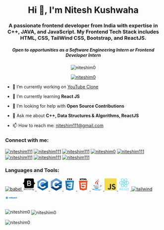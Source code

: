 <h1 align="center">Hi 👋, I'm Nitesh Kushwaha</h1>

<h3 align="center">A passionate frontend developer from India with expertise in C++, JAVA, and JavaScript. My Frontend Tech Stack includes HTML, CSS, TailWind CSS, Bootstrap, and ReactJS.</h3>

<h5 align="center">Open to opportunities as a Software Engineering Intern or Frontend Developer Intern</h5>

<p align="center"> <img src="https://komarev.com/ghpvc/?username=niteshim0&label=Profile%20views&color=0e75b6&style=flat" alt="niteshim0" /> </p>

<p align="center"> <a href="https://github.com/ryo-ma/github-profile-trophy"><img src="https://github-profile-trophy.vercel.app/?username=niteshim0" alt="niteshim0" /></a> </p>

- 🔭 I’m currently working on [YouTube Clone](https://niteshim111youtubeclone.netlify.app/)

- 🌱 I’m currently learning **React JS**

- 🤝 I’m looking for help with **Open Source Contributions**

- 💬 Ask me about **C++, Data Structures & Algorithms, ReactJS**

- 📫 How to reach me: [niteshim111@gmail.com](mailto:niteshim111@gmail.com)

<h3 align="left">Connect with me:</h3>
<p align="left">
  <a href="https://codepen.io/niteshim111" target="blank"><img align="center" src="https://raw.githubusercontent.com/rahuldkjain/github-profile-readme-generator/master/src/images/icons/Social/codepen.svg" alt="niteshim111" height="30" width="40" /></a>
  <a href="https://dev.to/niteshim111" target="blank"><img align="center" src="https://raw.githubusercontent.com/rahuldkjain/github-profile-readme-generator/master/src/images/icons/Social/devto.svg" alt="niteshim111" height="30" width="40" /></a>
  <a href="https://linkedin.com/in/niteshim111" target="blank"><img align="center" src="https://raw.githubusercontent.com/rahuldkjain/github-profile-readme-generator/master/src/images/icons/Social/linked-in-alt.svg" alt="niteshim111" height="30" width="40" /></a>
  <a href="https://instagram.com/niteshim0" target="blank"><img align="center" src="https://raw.githubusercontent.com/rahuldkjain/github-profile-readme-generator/master/src/images/icons/Social/instagram.svg" alt="niteshim0" height="30" width="40" /></a>
  <a href="https://www.hackerrank.com/niteshim111" target="blank"><img align="center" src="https://raw.githubusercontent.com/rahuldkjain/github-profile-readme-generator/master/src/images/icons/Social/hackerrank.svg" alt="niteshim111" height="30" width="40" /></a>
  <a href="https://www.leetcode.com/niteshim111" target="blank"><img align="center" src="https://raw.githubusercontent.com/rahuldkjain/github-profile-readme-generator/master/src/images/icons/Social/leet-code.svg" alt="niteshim111" height="30" width="40" /></a>
  <a href="https://www.hackerearth.com/niteshim111" target="blank"><img align="center" src="https://raw.githubusercontent.com/rahuldkjain/github-profile-readme-generator/master/src/images/icons/Social/hackerearth.svg" alt="niteshim111" height="30" width="40" /></a>
  <a href="https://auth.geeksforgeeks.org/user/niteshim111" target="blank"><img align="center" src="https://raw.githubusercontent.com/rahuldkjain/github-profile-readme-generator/master/src/images/icons/Social/geeks-for-geeks.svg" alt="niteshim111" height="30" width="40" /></a>
</p>

<h3 align="left">Languages and Tools:</h3>
<p align="left"> 
  <a href="https://babeljs.io/" target="_blank" rel="noreferrer"> 
    <img src="https://www.vectorlogo.zone/logos/babeljs/babeljs-icon.svg" alt="babel" width="40" height="40"/> 
  </a> 
  <a href="https://getbootstrap.com" target="_blank" rel="noreferrer"> 
    <img src="https://raw.githubusercontent.com/devicons/devicon/master/icons/bootstrap/bootstrap-plain-wordmark.svg" alt="bootstrap" width="40" height="40"/> 
  </a> 
  <a href="https://www.cprogramming.com/" target="_blank" rel="noreferrer"> 
    <img src="https://raw.githubusercontent.com/devicons/devicon/master/icons/c/c-original.svg" alt="c" width="40" height="40"/> 
  </a> 
  <a href="https://www.w3schools.com/cpp/" target="_blank" rel="noreferrer"> 
    <img src="https://raw.githubusercontent.com/devicons/devicon/master/icons/cplusplus/cplusplus-original.svg" alt="cplusplus" width="40" height="40"/> 
  </a> 
  <a href="https://www.w3schools.com/css/" target="_blank" rel="noreferrer"> 
    <img src="https://raw.githubusercontent.com/devicons/devicon/master/icons/css3/css3-original-wordmark.svg" alt="css3" width="40" height="40"/> 
  </a> 
  <a href="https://www.w3.org/html/" target="_blank" rel="noreferrer"> 
    <img src="https://raw.githubusercontent.com/devicons/devicon/master/icons/html5/html5-original-wordmark.svg" alt="html5" width="40" height="40"/> 
  </a> 
  <a href="https://www.java.com" target="_blank" rel="noreferrer"> 
    <img src="https://raw.githubusercontent.com/devicons/devicon/master/icons/java/java-original.svg" alt="java" width="40" height="40"/> 
  </a> 
  <a href="https://developer.mozilla.org/en-US/docs/Web/JavaScript" target="_blank" rel="noreferrer"> 
    <img src="https://raw.githubusercontent.com/devicons/devicon/master/icons/javascript/javascript-original.svg" alt="javascript" width="40" height="40"/> 
  </a> 
  <a href="https://reactjs.org/" target="_blank" rel="noreferrer"> 
    <img src="https://raw.githubusercontent.com/devicons/devicon/master/icons/react/react-original-wordmark.svg" alt="react" width="40" height="40"/> 
  </a> 
  <a href="https://tailwindcss.com/" target="_blank" rel="noreferrer"> 
    <img src="https://www.vectorlogo.zone/logos/tailwindcss/tailwindcss-icon.svg" alt="tailwind" width="40" height="40"/> 
  </a> 
  <a href="https://webpack.js.org" target="_blank" rel="noreferrer"> 
    <img src="https://raw.githubusercontent.com/devicons/devicon/d00d0969292a6569d45b06d3f350f463a0107b0d/icons/webpack/webpack-original-wordmark.svg" alt="webpack" width="40" height="40"/> 
  </a> 
</p>

<p><img align="left" src="https://github-readme-stats.vercel.app/api/top-langs?username=niteshim0&show_icons=true&locale=en&layout=compact" alt="niteshim0" /></p>

<p>&nbsp;<img align="center" src="https://github-readme-stats.vercel.app/api?username=niteshim0&show_icons=true&locale=en" alt="niteshim0" /></p>

<p><img align="center" src="https://github-readme-streak-stats.herokuapp.com/?user=niteshim0&" alt="niteshim0" /></p>
